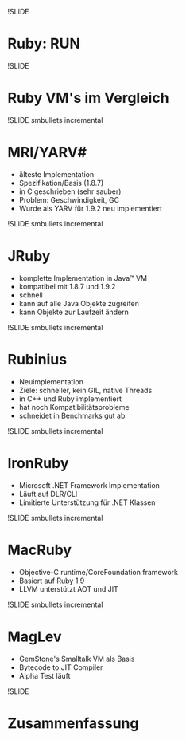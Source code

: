 !SLIDE 
# Ruby: RUN #
!SLIDE 
# Ruby VM's im Vergleich #

!SLIDE smbullets incremental

# MRI/YARV#


* älteste Implementation
* Spezifikation/Basis (1.8.7)
* in C geschrieben (sehr sauber)
* Problem: Geschwindigkeit, GC
* Wurde als YARV für 1.9.2 neu implementiert

!SLIDE smbullets incremental

# JRuby #

* komplette Implementation in Java™ VM
* kompatibel mit 1.8.7 und 1.9.2
* schnell
* kann auf alle Java Objekte zugreifen
* kann Objekte zur Laufzeit ändern

!SLIDE smbullets incremental
# Rubinius #

* Neuimplementation
* Ziele: schneller, kein GIL, native Threads
* in C++ und Ruby implementiert
* hat noch Kompatibilitätsprobleme
* schneidet in Benchmarks gut ab

!SLIDE smbullets incremental
# IronRuby #

* Microsoft .NET Framework Implementation
* Läuft auf DLR/CLI
* Limitierte Unterstützung für .NET Klassen


!SLIDE smbullets incremental
# MacRuby #

* Objective-C runtime/CoreFoundation framework
* Basiert auf Ruby 1.9
* LLVM unterstützt AOT und JIT


!SLIDE smbullets incremental
# MagLev #

* GemStone's Smalltalk VM als Basis
* Bytecode to JIT Compiler
* Alpha Test läuft

!SLIDE 

# Zusammenfassung #
